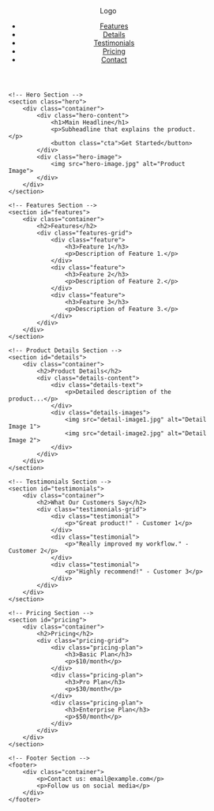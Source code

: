 <!DOCTYPE html>
<html lang="en">
<head>
    <meta charset="UTF-8">
    <meta name="viewport" content="width=device-width, initial-scale=1.0">
    <title>Product Landing Page</title>
    <link rel="stylesheet" href="styles.css">
</head>
<body>
    <!-- Header Section -->
    <header>
        <div class="container">
            <div class="logo">Logo</div>
            <nav>
                <ul>
                    <li><a href="#features">Features</a></li>
                    <li><a href="#details">Details</a></li>
                    <li><a href="#testimonials">Testimonials</a></li>
                    <li><a href="#pricing">Pricing</a></li>
                    <li><a href="#contact">Contact</a></li>
                </ul>
            </nav>
        </div>
    </header>

    <!-- Hero Section -->
    <section class="hero">
        <div class="container">
            <div class="hero-content">
                <h1>Main Headline</h1>
                <p>Subheadline that explains the product.</p>
                <button class="cta">Get Started</button>
            </div>
            <div class="hero-image">
                <img src="hero-image.jpg" alt="Product Image">
            </div>
        </div>
    </section>

    <!-- Features Section -->
    <section id="features">
        <div class="container">
            <h2>Features</h2>
            <div class="features-grid">
                <div class="feature">
                    <h3>Feature 1</h3>
                    <p>Description of Feature 1.</p>
                </div>
                <div class="feature">
                    <h3>Feature 2</h3>
                    <p>Description of Feature 2.</p>
                </div>
                <div class="feature">
                    <h3>Feature 3</h3>
                    <p>Description of Feature 3.</p>
                </div>
            </div>
        </div>
    </section>

    <!-- Product Details Section -->
    <section id="details">
        <div class="container">
            <h2>Product Details</h2>
            <div class="details-content">
                <div class="details-text">
                    <p>Detailed description of the product...</p>
                </div>
                <div class="details-images">
                    <img src="detail-image1.jpg" alt="Detail Image 1">
                    <img src="detail-image2.jpg" alt="Detail Image 2">
                </div>
            </div>
        </div>
    </section>

    <!-- Testimonials Section -->
    <section id="testimonials">
        <div class="container">
            <h2>What Our Customers Say</h2>
            <div class="testimonials-grid">
                <div class="testimonial">
                    <p>"Great product!" - Customer 1</p>
                </div>
                <div class="testimonial">
                    <p>"Really improved my workflow." - Customer 2</p>
                </div>
                <div class="testimonial">
                    <p>"Highly recommend!" - Customer 3</p>
                </div>
            </div>
        </div>
    </section>

    <!-- Pricing Section -->
    <section id="pricing">
        <div class="container">
            <h2>Pricing</h2>
            <div class="pricing-grid">
                <div class="pricing-plan">
                    <h3>Basic Plan</h3>
                    <p>$10/month</p>
                </div>
                <div class="pricing-plan">
                    <h3>Pro Plan</h3>
                    <p>$30/month</p>
                </div>
                <div class="pricing-plan">
                    <h3>Enterprise Plan</h3>
                    <p>$50/month</p>
                </div>
            </div>
        </div>
    </section>

    <!-- Footer Section -->
    <footer>
        <div class="container">
            <p>Contact us: email@example.com</p>
            <p>Follow us on social media</p>
        </div>
    </footer>
</body>
</html>
<style>
  /* Basic Reset */
* {
    margin: 0;
    padding: 0;
    box-sizing: border-box;
}

body {
    font-family: Arial, sans-serif;
    line-height: 1.6;
}

.container {
    width: 80%;
    margin: 0 auto;
}

/* Header Styling */
header {
    background: #333;
    color: #fff;
    padding: 1rem 0;
}

header .container {
    display: flex;
    justify-content: space-between;
    align-items: center;
}

header nav ul {
    list-style: none;
    display: flex;
}

header nav ul li {
    margin: 0 1rem;
}

header nav ul li a {
    color: #fff;
    text-decoration: none;
}

/* Hero Section */
.hero {
    display: flex;
    align-items: center;
    justify-content: space-between;
    padding: 2rem 0;
}

.hero-content {
    max-width: 50%;
}

.hero-image img {
    max-width: 100%;
}

/* Features Section */
#features {
    padding: 2rem 0;
}

.features-grid {
    display: flex;
    justify-content: space-between;
}

.feature {
    width: 30%;
}

/* Product Details Section */
#details {
    padding: 2rem 0;
}

.details-content {
    display: flex;
    justify-content: space-between;
}

.details-text {
    width: 50%;
}

.details-images {
    width: 45%;
}

.details-images img {
    width: 100%;
    margin-bottom: 1rem;
}

/* Testimonials Section */
#testimonials {
    padding: 2rem 0;
}

.testimonials-grid {
    display: flex;
    justify-content: space-between;
}

.testimonial {
    width: 30%;
    background: #f4f4f4;
    padding: 1rem;
    border-radius: 5px;
}

/* Pricing Section */
#pricing {
    padding: 2rem 0;
}

.pricing-grid {
    display: flex;
    justify-content: space-between;
}

.pricing-plan {
    width: 30%;
    background: #f4f4f4;
    padding: 1rem;
    border-radius: 5px;
    text-align: center;
}

/* Footer Section */
footer {
    background: #333;
    color: #fff;
    text-align: center;
    padding: 1rem 0;
}
</style>
